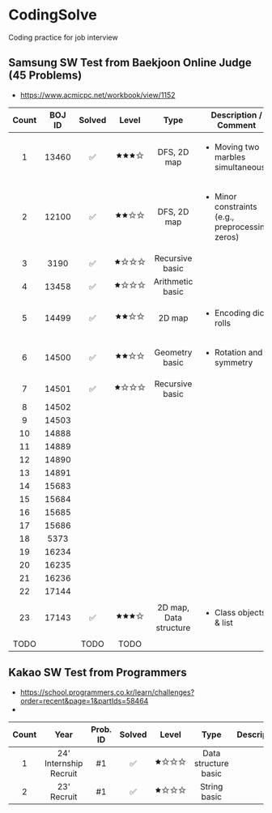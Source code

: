 # CodingSolve
Coding practice for job interview

## Samsung SW Test from Baekjoon Online Judge (45 Problems)
- https://www.acmicpc.net/workbook/view/1152

| Count | BOJ ID | Solved | Level | Type       | Description / Comment                                             |
|:------:|:--------:|:--------:|:------------:|:------------:|---------------------------------------------------------|
|1|13460|✅|🟊🟊🟊✩| DFS, 2D map | <ul><li>Moving two marbles simultaneously</li></ul> |
|2|12100|✅|🟊🟊✩✩| DFS, 2D map | <ul><li>Minor constraints (e.g., preprocessing zeros)</li></ul> |
|3|3190|✅|🟊✩✩✩| Recursive basic ||
|4|13458|✅|🟊✩✩✩| Arithmetic basic ||
|5|14499|✅|🟊🟊✩✩| 2D map | <ul><li>Encoding dice rolls</li></ul> |
|6|14500|✅|🟊🟊✩✩| Geometry basic | <ul><li>Rotation and symmetry</li></ul> |
|7|14501|✅|🟊✩✩✩| Recursive basic ||
|8|14502| |  | |
|9|14503| |  | |
|10|14888| |  | |
|11|14889| |  | |
|12|14890| |  | |
|13|14891| |  | |
|14|15683| |  | |
|15|15684| |  | |
|16|15685| |  | |
|17|15686| |  | |
|18|5373| |  | |
|19|16234| |  | |
|20|16235| |  | |
|21|16236| |  | |
|22|17144| |  | | |
|23|17143|✅|🟊🟊🟊✩| 2D map, Data structure | <ul><li>Class objects & list</li></ul> |
|TODO|| TODO | TODO |

## Kakao SW Test from Programmers
- https://school.programmers.co.kr/learn/challenges?order=recent&page=1&partIds=58464
- 
| Count | Year | Prob. ID | Solved | Level | Type       | Description                                             |
|:------:|:--------:|:--------:|:--------:|:------------:|:------------:|---------------------------------------------------------|
|1| 24' Internship Recruit | #1 |✅|🟊✩✩✩| Data structure basic | |
|2| 23' Recruit | #1 |✅|🟊✩✩✩| String basic | |
